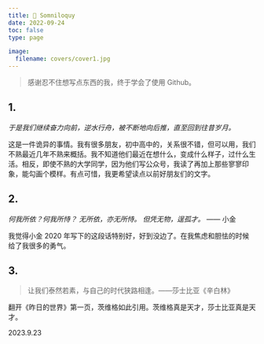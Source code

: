 ```yaml
---
title: 💭 Somniloquy
date: 2022-09-24
toc: false
type: page

image:
  filename: covers/cover1.jpg
---
```


> 感谢忍不住想写点东西的我，终于学会了使用 Github。

## 1. 

*于是我们继续奋力向前，逆水行舟，被不断地向后推，直至回到往昔岁月。*

这是一件诡异的事情。我有很多朋友，初中高中的，关系很不错，但可以用，我们不熟最近几年不熟来概括。我不知道他们最近在想什么，变成什么样子，过什么生活。相反，即使不熟的大学同学，因为他们写公众号，我读了再加上那些寥寥印象，能勾画个模样。有点可惜，我更希望读点以前好朋友们的文字。

## 2. 

*何我所依？何我所恃？*
*无所依，亦无所恃。*
*但凭无物，逞孤才。* —— 小金

我觉得小金 2020 年写下的这段话特别好，好到没边了。在我焦虑和胆怯的时候给了我很多的勇气。

## 3. 

> 让我们泰然若素，与自己的时代狭路相逢。——莎士比亚《辛白林》

翻开《昨日的世界》第一页，茨维格如此引用。茨维格真是天才，莎士比亚真是天才。

2023.9.23